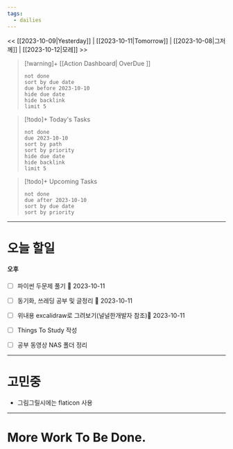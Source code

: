 ```yaml
---
tags:
  - dailies
---
```

<< [[2023-10-09|Yesterday]] | [[2023-10-11|Tomorrow]] | [[2023-10-08|그저께]] | [[2023-10-12|모레]] >>

> [!warning]+ [[Action Dashboard| OverDue ]]
> ```tasks
> not done
> sort by due date
> due before 2023-10-10
> hide due date
> hide backlink
> limit 5
> ```

> [!todo]+ Today's Tasks
> ```tasks
> not done
> due 2023-10-10
> sort by path
> sort by priority
> hide due date
> hide backlink
> limit 5
> ```

> [!todo]+ Upcoming Tasks
> ```tasks  
> not done  
> due after 2023-10-10
> sort by due date
> sort by priority  

---
# 오늘 할일

#### 오후
- [ ] 파이썬 두문제 풀기 📅 2023-10-11
- [ ] 동기화, 쓰레딩 공부 및 글정리 📅 2023-10-11
- [ ] 위내용 excalidraw로 그려보기(널널한개발자 참조)📅 2023-10-11
- [ ] Things To Study 작성
- [ ] 공부 동영상 NAS 폴더 정리


---

# 고민중
- 그림그릴시에는 flaticon 사용

---

# More Work To Be Done.

